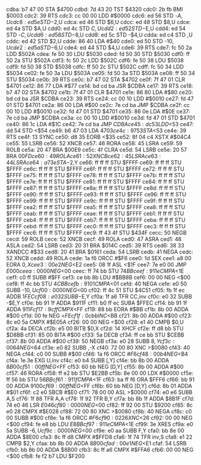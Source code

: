 cdba: b7 47 00  STA    $4700
cdbd: 7d 43 20  TST    $4320
cdc0: 2b fb     BMI    $0003
cdc2: 39        RTS
cdc3: cc 00 00  LDD    #$0000
cdc6: ed 56     STD    -$A,U
cdc8: ed 5e     STD    -$2,U
cdca: ed 46     STD    $6,U
cdcc: ed 48     STD    $8,U
cdce: ed 4a     STD    $A,U
cdd0: ed 4c     STD    $C,U
cdd2: ed 52     STD    -$E,U
cdd4: ed 54     STD    -$C,U
cdd6: ed 58     STD    -$8,U
cdd8: ed 5c     STD    -$4,U
cdda: ed c4     STD    ,U
cddc: ed 42     STD    $2,U
cdde: 86 40     LDA    #$40
cde0: ed 50     STD    -$10,U
cde2: ed 5a     STD    -$6,U
cde4: ed 44     STD    $4,U
cde6: 39        RTS
cde7: fc 50 2a  LDD    $502A
cdea: fe 50 30  LDU    $5030
cded: fd 50 30  STD    $5030
cdf0: ff 50 2a  STU    $502A
cdf3: fc 50 2c  LDD    $502C
cdf6: fe 50 38  LDU    $5038
cdf9: fd 50 38  STD    $5038
cdfc: ff 50 2c  STU    $502C
cdff: fc 50 34  LDD    $5034
ce02: fe 50 3a  LDU    $503A
ce05: fd 50 3a  STD    $503A
ce08: ff 50 34  STU    $5034
ce0b: 39        RTS
ce0c: b7 47 02  STA    $4702
ce0f: 7f 47 01  CLR    $4701
ce12: 86 77     LDA    #$77
ce14: bd cd ba  JSR    $CDBA
ce17: 39        RTS
ce18: b7 47 02  STA    $4702
ce1b: 7f 47 01  CLR    $4701
ce1e: 86 80     LDA    #$80
ce20: bd cd ba  JSR    $CDBA
ce23: 39        RTS
ce24: cc 00 10  LDD    #$0010
ce27: fd 47 01  STD    $4701
ce2a: 86 00     LDA    #$00
ce2c: 7e cd ba  JMP    $CDBA
ce2f: cc 00 10  LDD    #$0010
ce32: fd 47 01  STD    $4701
ce35: 86 0e     LDA    #$0E
ce37: 7e cd ba  JMP    $CDBA
ce3a: cc 00 10  LDD    #$0010
ce3d: fd 47 01  STD    $4701
ce40: 86 1c     LDA    #$1C
ce42: 7e cd ba  JMP    $CDBA
ce45: dc 53     LDD    <$53
ce47: dd 54     STD    <$54
ce49: b6 47 03  LDA    $4703
ce4c: 97 53     STA    <$53
ce4e: 39        RTS
ce4f: 13        SYNC
ce50: d8 35     EORB   <$35
ce52: 8f 04 c4  XSTX   #$04C4
ce55: 55        LSRB
ce56: 52        XNCB
ce57: 46        RORA
ce58: 45        LSRA
ce59: 59        ROLB
ce5a: 20 47     BRA    $00E9
ce5c: 4f        CLRA
ce5d: 54        LSRB
ce5e: 20 57     BRA    $00FD
ce60: 49        ROLA
ce61: 52        XNCB
ce62: 45        LSRA
ce63: 44        LSRA
ce64: a7 3e     STA    -$2,Y
ce66: ff ff ff  STU    $FFFF
ce69: ff ff ff  STU    $FFFF
ce6c: ff ff ff  STU    $FFFF
ce6f: ff ff ff  STU    $FFFF
ce72: ff ff ff  STU    $FFFF
ce75: ff ff ff  STU    $FFFF
ce78: ff ff ff  STU    $FFFF
ce7b: ff ff ff  STU    $FFFF
ce7e: ff ff ff  STU    $FFFF
ce81: ff ff ff  STU    $FFFF
ce84: ff ff ff  STU    $FFFF
ce87: ff ff ff  STU    $FFFF
ce8a: ff ff ff  STU    $FFFF
ce8d: ff ff ff  STU    $FFFF
ce90: ff ff ff  STU    $FFFF
ce93: ff ff ff  STU    $FFFF
ce96: ff ff ff  STU    $FFFF
ce99: ff ff ff  STU    $FFFF
ce9c: ff ff ff  STU    $FFFF
ce9f: ff ff ff  STU    $FFFF
cea2: ff ff ff  STU    $FFFF
cea5: ff ff ff  STU    $FFFF
cea8: ff ff ff  STU    $FFFF
ceab: ff ff ff  STU    $FFFF
ceae: ff ff ff  STU    $FFFF
ceb1: ff ff ff  STU    $FFFF
ceb4: ff ff ff  STU    $FFFF
ceb7: ff ff ff  STU    $FFFF
ceba: ff ff ff  STU    $FFFF
cebd: ff ff ff  STU    $FFFF
cec0: ff ff ff  STU    $FFFF
cec3: ff ff ff  STU    $FFFF
cec6: ff ff ff  STU    $FFFF
cec9: ff 43 4f  STU    $434F
cecc: 50        NEGB
cecd: 59        ROLB
cece: 52        XNCB
cecf: 49        ROLA
ced0: 47        ASRA
ced1: 48        ASLA
ced2: 54        LSRB
ced3: 20 31     BRA    $014C
ced5: 39        RTS
ced6: 38 33     XANDCC #$33
ced8: 20 41     BRA    $0161
ceda: 54        LSRB
cedb: 41        NEGA
cedc: 52        XNCB
cedd: 49        ROLA
cede: 1a f6     ORCC   #$F6
cee0: 1d        SEX
cee1: a8 00     EORA   $0,X
cee3: 00 e2     NEG    <$E2
cee5: 08 1f     ASL    <$1F
cee7: 7e e0 00  JMP    $E000
ceea: 00 00     NEG    <$00
ceec: ff 74 bb  STU    $74BB
ceef: 91 1e     CMPA   <$1E
cef1: c0 ff     SUBB   #$FF
cef3: ce bb 8b  LDU    #$BB8B
cef6: 00 00     NEG    <$00
cef8: ff 4c bb  STU    $4CBB
cefb: 91 01     CMPA   <$01
cefd: 40        NEGA
cefe: e0 50     SUBB   -$10,U
cf00: 00 00     NEG    <$00
cf02: ff 4c 51  STU    $4C51
cf05: fb 1f ec  ADDB   $1FEC
cf08: e0 32     SUBB   -$E,Y
cf0a: 1f a6     TFR    CC,inv
cf0c: e0 32     SUBB   -$E,Y
cf0e: bb 91 1f  ADDA   $911F
cf11: b0 ff ec  SUBA   $FFEC
cf14: bb 91 1f  ADDA   $911F
cf17: 9c ff     CMPX   <$FF
cf19: 88 bb     EORA   #$BB
cf1b: 8b 00     ADDA   #$00
cf1d: 00 fe     NEG    <$FE
cf1f: 0c bb     INC    <$BB
cf21: 8b 00     ADDA   #$00
cf23: 8c e0 5a  CMPX   #$E05A
cf26: 00 00     NEG    <$00
cf28: e1 40     CMPB   $0,U
cf2a: 4a        DECA
cf2b: e5 00     BITB   $0,X
cf2d: 14        XHCF
cf2e: ff d8 bb  STU    $D8BB
cf31: 85 00     BITA   #$00
cf33: 5a        DECB
cf34: ff ce bb  STU    $CEBB
cf37: 8b 00     ADDA   #$00
cf39: 50        NEGB
cf3a: e0 28     SUBB   $8,Y
cf3c: 00 64     NEG    <$64
cf3e: e0 82     SUBB   ,-X
cf40: 72 00 80  XNC    >$0080
cf43: 40        NEGA
cf44: c0 00     SUBB   #$00
cf46: 1a f6     ORCC   #$F6
cf48: 00 b4     NEG    <$B4
cf4a: 1e 3e     EXG    U,inv
cf4c: e0 b4     SUBB   [,Y]
cf4e: bb 8b 00  ADDA   $8B00
cf51: 00 ff     NEG    <$FF
cf53: 60 bb     NEG    [D,Y]
cf55: 8b 00     ADDA   #$00
cf57: 46        RORA
cf58: ff e2 bb  STU    $E2BB
cf5b: 8e 00 00  LDX    #$0000
cf5e: ff 56 bb  STU    $56BB
cf61: 91 1f     CMPA   <$1F
cf63: ba ff f6  ORA    $FFF6
cf66: bb 91 00  ADDA   $9100
cf69: 00 ff     NEG    <$FF
cf6b: 60 bb     NEG    [D,Y]
cf6d: 8b 01     ADDA   #$01
cf6f: c2 e0     SBCB   #$E0
cf71: 78 00 00  ASL    >$0000
cf74: e0 e6     SUBB   A,S
cf76: 1f 88     TFR    A,A
cf78: 1f 92     TFR    B,Y
cf7a: bb 8b 1f  ADDA   $8B1F
cf7d: 74 e0 46  LSR    $E046
cf80: 00 00     NEG    <$00
cf82: ff 92 00  STU    $9200
cf85: 8c e0 28  CMPX   #$E028
cf88: 72 00 80  XNC    >$0080
cf8b: 40        NEGA
cf8c: c0 00     SUBB   #$00
cf8e: 1a f6     ORCC   #$F6
cf90: 02 26     XNC    <$26
cf92: 00 00     NEG    <$00
cf94: fe e8 bb  LDU    $E8BB
cf97: 91 1e     CMPA   <$1E
cf99: 3e        XRES
cf9a: e0 5a     SUBB   -$6,U
cf9c: 00 00     NEG    <$00
cf9e: e0 aa     SUBB   F,Y
cfa0: bb 8e 00  ADDA   $8E00
cfa3: 8c ff d8  CMPX   #$FFD8
cfa6: 1f 74     TFR    inv,S
cfa8: e1 22     CMPB   $2,Y
cfaa: bb 8b 00  ADDA   $8B00
cfad: 00 e1     NEG    <$E1
cfaf: 54        LSRB
cfb0: bb 8b 00  ADDA   $8B00
cfb3: 8c ff a6  CMPX   #$FFA6
cfb6: 00 00     NEG    <$00
cfb8: fe f2 b7  LDU    $F200
